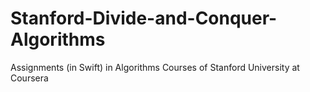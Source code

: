 # Stanford-Divide-and-Conquer-Algorithms
Assignments (in Swift) in Algorithms Courses of Stanford University at Coursera
